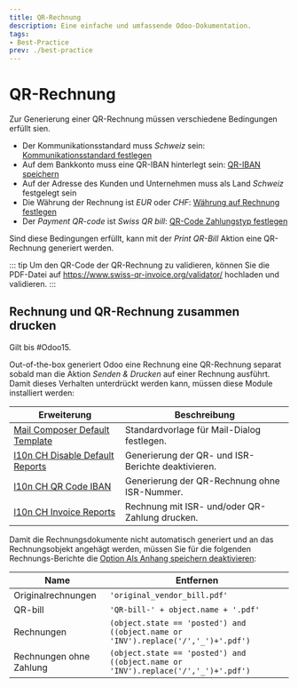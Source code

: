 ```yaml
---
title: QR-Rechnung
description: Eine einfache und umfassende Odoo-Dokumentation.
tags:
- Best-Practice
prev: ./best-practice
---
```

# QR-Rechnung

Zur Generierung einer QR-Rechnung müssen verschiedene Bedingungen erfüllt sien.

* Der Kommunikationsstandard muss *Schweiz* sein: [Kommunikationsstandard festlegen](Finance.md#Kommunikationsstandard%20festlegen)
* Auf dem Bankkonto muss eine QR-IBAN hinterlegt sein: [QR-IBAN speichern](Finance%20Payments.md#QR-IBAN%20speichern)
* Auf der Adresse des Kunden und Unternehmen muss als Land *Schweiz* festgelegt sein
* Die Währung der Rechnung ist *EUR* oder *CHF*: [Währung auf Rechnung festlegen](Finance%20Multicurrency.md#Währung%20auf%20Rechnung%20festlegen)
* Der *Payment QR-code* ist *Swiss QR bill*: [QR-Code Zahlungstyp festlegen](Finance%20Payments.md#QR-Code%20Zahlungstyp%20festlegen)

Sind diese Bedingungen erfüllt, kann mit der *Print QR-Bill* Aktion eine QR-Rechnung generiert werden.

::: tip
Um den QR-Code der QR-Rechnung zu validieren, können Sie die PDF-Datei auf <https://www.swiss-qr-invoice.org/validator/> hochladen und validieren.
:::

## Rechnung und QR-Rechnung zusammen drucken

Gilt bis #Odoo15.

Out-of-the-box generiert Odoo eine Rechnung eine QR-Rechnung separat sobald man die Aktion *Senden & Drucken* auf einer Rechnung ausführt. Damit dieses Verhalten unterdrückt werden kann, müssen diese Module installiert werden:

| Erweiterung                                                                         | Beschreibung                                       |
| ----------------------------------------------------------------------------------- | -------------------------------------------------- |
| [Mail Composer Default Template](Mail%20Composer%20Default%20Template.md)           | Standardvorlage für Mail-Dialog festlegen.         |
| [l10n CH Disable Default Reports](l10n%20CH%20Disable%20Default%20Reports.md) | Generierung der QR- und ISR-Berichte deaktivieren. |
| [l10n CH QR Code IBAN](l10n%20CH%20QR%20Code%20IBAN.md)                                   | Generierung der QR-Rechnung ohne ISR-Nummer.       |
| [l10n CH Invoice Reports](l10n%20CH%20Invoice%20Reports.md)                         | Rechnung mit ISR- und/oder QR-Zahlung drucken.     |

Damit die Rechnungsdokumente nicht automatisch generiert und an das Rechnungsobjekt angehägt werden, müssen Sie für die folgenden Rechnungs-Berichte die [Option Als Anhang speichern deaktivieren](Development%20Reports.md#Option%20Als%20Anhang%20speichern%20deaktivieren):

| Name                    | Entfernen                                                                         |
| ----------------------- | --------------------------------------------------------------------------------- |
| Originalrechnungen      | `'original_vendor_bill.pdf'`                                                      |
| QR-bill                 | `'QR-bill-' + object.name + '.pdf'`                                               |
| Rechnungen              | `(object.state == 'posted') and ((object.name or 'INV').replace('/','_')+'.pdf')` |
| Rechnungen ohne Zahlung | `(object.state == 'posted') and ((object.name or 'INV').replace('/','_')+'.pdf')` |
	